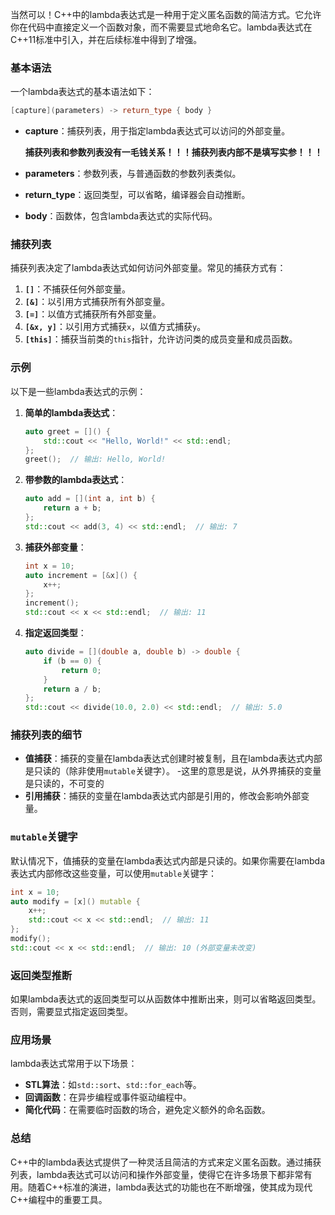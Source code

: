当然可以！C++中的lambda表达式是一种用于定义匿名函数的简洁方式。它允许你在代码中直接定义一个函数对象，而不需要显式地命名它。lambda表达式在C++11标准中引入，并在后续标准中得到了增强。

### 基本语法
一个lambda表达式的基本语法如下：

```cpp
[capture](parameters) -> return_type { body }
```

- **capture**：捕获列表，用于指定lambda表达式可以访问的外部变量。

  **捕获列表和参数列表没有一毛钱关系！！！捕获列表内部不是填写实参！！！**

- **parameters**：参数列表，与普通函数的参数列表类似。

- **return_type**：返回类型，可以省略，编译器会自动推断。

- **body**：函数体，包含lambda表达式的实际代码。

### 捕获列表
捕获列表决定了lambda表达式如何访问外部变量。常见的捕获方式有：

1. **`[]`**：不捕获任何外部变量。
2. **`[&]`**：以引用方式捕获所有外部变量。
3. **`[=]`**：以值方式捕获所有外部变量。
4. **`[&x, y]`**：以引用方式捕获`x`，以值方式捕获`y`。
5. **`[this]`**：捕获当前类的`this`指针，允许访问类的成员变量和成员函数。

### 示例
以下是一些lambda表达式的示例：

1. **简单的lambda表达式**：
   ```cpp
   auto greet = []() {
       std::cout << "Hello, World!" << std::endl;
   };
   greet();  // 输出: Hello, World!
   ```

2. **带参数的lambda表达式**：
   ```cpp
   auto add = [](int a, int b) {
       return a + b;
   };
   std::cout << add(3, 4) << std::endl;  // 输出: 7
   ```

3. **捕获外部变量**：
   ```cpp
   int x = 10;
   auto increment = [&x]() {
       x++;
   };
   increment();
   std::cout << x << std::endl;  // 输出: 11
   ```

4. **指定返回类型**：
   ```cpp
   auto divide = [](double a, double b) -> double {
       if (b == 0) {
           return 0;
       }
       return a / b;
   };
   std::cout << divide(10.0, 2.0) << std::endl;  // 输出: 5.0
   ```

### 捕获列表的细节
- **值捕获**：捕获的变量在lambda表达式创建时被复制，且在lambda表达式内部是只读的（除非使用`mutable`关键字）。
	-这里的意思是说，从外界捕获的变量是只读的，不可变的
- **引用捕获**：捕获的变量在lambda表达式内部是引用的，修改会影响外部变量。

### `mutable`关键字
默认情况下，值捕获的变量在lambda表达式内部是只读的。如果你需要在lambda表达式内部修改这些变量，可以使用`mutable`关键字：

```cpp
int x = 10;
auto modify = [x]() mutable {
    x++;
    std::cout << x << std::endl;  // 输出: 11
};
modify();
std::cout << x << std::endl;  // 输出: 10 (外部变量未改变)
```

### 返回类型推断
如果lambda表达式的返回类型可以从函数体中推断出来，则可以省略返回类型。否则，需要显式指定返回类型。

### 应用场景
lambda表达式常用于以下场景：
- **STL算法**：如`std::sort`、`std::for_each`等。
- **回调函数**：在异步编程或事件驱动编程中。
- **简化代码**：在需要临时函数的场合，避免定义额外的命名函数。

### 总结
C++中的lambda表达式提供了一种灵活且简洁的方式来定义匿名函数。通过捕获列表，lambda表达式可以访问和操作外部变量，使得它在许多场景下都非常有用。随着C++标准的演进，lambda表达式的功能也在不断增强，使其成为现代C++编程中的重要工具。